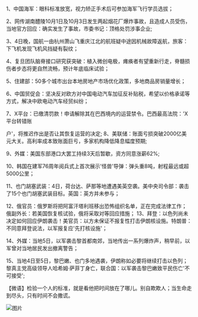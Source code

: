 1、中国海军：眼科标准放宽，视力矫正手术后可参加海军飞行学员选拔；

2、网传湖南醴陵10月1日及10月3日发生两起烟花厂爆炸事故，且造成人员受伤，当地官方回应：确实发生了事故，市委书记：顶格处罚涉事企业;

3、4日晚，国航一由杭州萧山飞重庆江北的航班疑中途因机械故障返航，旅客：下飞机发现飞机风挡疑有裂纹；

4、复旦团队脑脊接口研究获突破：植入微创电极，瘫痪者有望重新行走，脊髓损伤者步态将更自然流畅，预计年底临床试验；

5、住建部：50多个城市出台本地房地产市场优化政策，多地商品房销量增长；

6、中国贸促会：坚决反对欧方对中国电动汽车加征反补贴税，希望以价格承诺等方式，解决中欧电动汽车经贸纠纷；

7、X平台：已缴清罚款！申请解除其在巴西境内的运营禁令。巴西最高法院：'X平台转错账

户'，将推迟作出是否让其恢复运营的决定; 8、美联储：账面亏损突破2000亿美元大关。高利率成本致账面巨亏，多家机构降低降息幅度预期;

9、外媒：美国东部港口大罢工持续3天后暂歇，资方同意涨薪62%;

10、韩国在建军76周年阅兵式上首次展示'怪兽'导弹：弹头重8吨，射程最远或超5000公里；

11、也门胡塞武装：4日，荷台达、萨那等地遭遇美英空袭。美中央司令部：袭击了15个也门胡塞武装目标。英国：英方并未参与；

12、俄官员：俄罗斯将把阿富汗塔利班移出恐怖组织名单，正在完成法律工作；俄副外长：若美国恢复核试验，俄将采取对等回应措施； 13、拜登：以色列尚未决定如何回应伊朗袭击！美官员：以方未保证不报复性打击伊朗核设施。特朗普：不同意拜登说法，以军报复应'先打核设施'；

14、外媒：当地5日，以军袭击黎首都南郊，当地传出一系列爆炸声，稍早前，以军曾对当地居民发出撤离警告；

15、当地4日至5日，黎巴嫩、也门多地遇袭，伊朗称如必要将继续打击以色列；黎真主党高级领导人哈希姆·萨菲丁身亡，联合国：以军袭击黎巴嫩致平民伤亡'不可接受';

【微语】检验一个人的标准，就是看他把时间放在了哪儿。别自欺欺人；当生命走到尽头，只有时间不会撒谎。

![图片](https://api.03c3.cn/api/zb)
